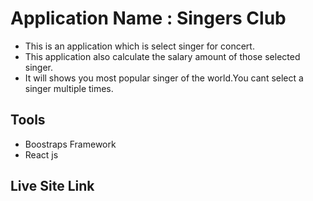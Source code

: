 # Application Name : Singers Club

- This is an application which is select singer for concert.
- This application also calculate the salary amount of those selected singer.
- It will shows you most popular singer of the world.You cant select a singer multiple times.

## Tools

- Boostraps Framework
- React js

## Live Site Link
